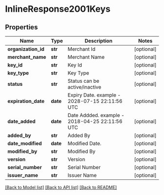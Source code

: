 # InlineResponse2001Keys

## Properties
Name | Type | Description | Notes
------------ | ------------- | ------------- | -------------
**organization_id** | **str** | Merchant Id | [optional] 
**merchant_name** | **str** | Merchant Name | [optional] 
**key_id** | **str** | Key Id | [optional] 
**key_type** | **str** | Key Type | [optional] 
**status** | **str** | Status can be active/inactive | [optional] 
**expiration_date** | **date** | Expiry Date. example - 2028-07-15 22:11:56 UTC | [optional] 
**date_added** | **date** | Date Addded. example - 2018-04-25 22:11:56 UTC | [optional] 
**added_by** | **str** | Added By | [optional] 
**date_modified** | **date** | Modified Date. | [optional] 
**modified_by** | **str** | Modified By | [optional] 
**version** | **str** | Version | [optional] 
**serial_number** | **str** | Serial Number | [optional] 
**issuer_name** | **str** | Issuer Name | [optional] 

[[Back to Model list]](../README.md#documentation-for-models) [[Back to API list]](../README.md#documentation-for-api-endpoints) [[Back to README]](../README.md)


